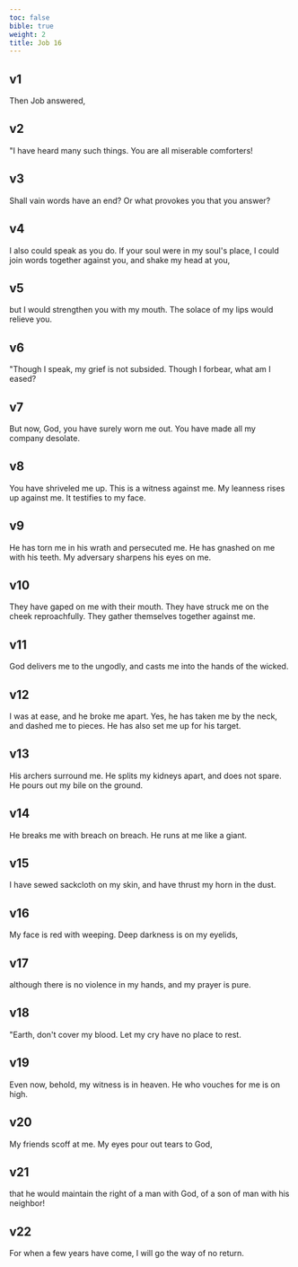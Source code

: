 ```yaml
---
toc: false
bible: true
weight: 2
title: Job 16
---
```




## v1 
Then Job answered, 

## v2 
"I have heard many such things. You are all miserable comforters! 

## v3 
Shall vain words have an end? Or what provokes you that you answer? 

## v4 
I also could speak as you do. If your soul were in my soul's place, I could join words together against you, and shake my head at you, 

## v5 
but I would strengthen you with my mouth. The solace of my lips would relieve you. 

## v6 
"Though I speak, my grief is not subsided. Though I forbear, what am I eased? 

## v7 
But now, God, you have surely worn me out. You have made all my company desolate. 

## v8 
You have shriveled me up. This is a witness against me. My leanness rises up against me. It testifies to my face. 

## v9 
He has torn me in his wrath and persecuted me. He has gnashed on me with his teeth. My adversary sharpens his eyes on me. 

## v10 
They have gaped on me with their mouth. They have struck me on the cheek reproachfully. They gather themselves together against me. 

## v11 
God delivers me to the ungodly, and casts me into the hands of the wicked. 

## v12 
I was at ease, and he broke me apart. Yes, he has taken me by the neck, and dashed me to pieces. He has also set me up for his target. 

## v13 
His archers surround me. He splits my kidneys apart, and does not spare. He pours out my bile on the ground. 

## v14 
He breaks me with breach on breach. He runs at me like a giant. 

## v15 
I have sewed sackcloth on my skin, and have thrust my horn in the dust. 

## v16 
My face is red with weeping. Deep darkness is on my eyelids, 

## v17 
although there is no violence in my hands, and my prayer is pure. 

## v18 
"Earth, don't cover my blood. Let my cry have no place to rest. 

## v19 
Even now, behold, my witness is in heaven. He who vouches for me is on high. 

## v20 
My friends scoff at me. My eyes pour out tears to God, 

## v21 
that he would maintain the right of a man with God, of a son of man with his neighbor! 

## v22 
For when a few years have come, I will go the way of no return.
